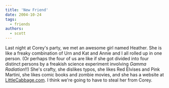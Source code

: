 ```yaml
---
title: 'New Friend'
date: 2004-10-24
tags:
  - friends
authors:
  - scott
---
```


Last night at Corey's party, we met an awesome girl named Heather. She is like a freaky combination of Urn and Kat and Annie and I all rolled up in one person. (Or perhaps the four of us are like if she got divided into four distinct persons by a freakish science experiment involving _Gamma Radiation_!!) She's crafty, she dislikes typos, she likes Red Elvises and Pink Martini, she likes comic books and zombie movies, and she has a website at [LittleCabbage.com](http://www.littlecabbage.com/). I think we're going to have to steal her from Corey.
